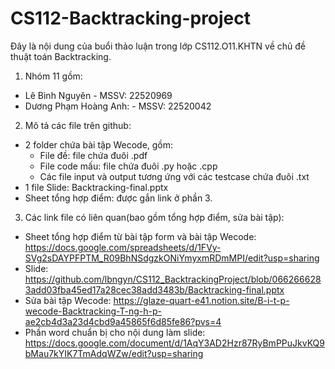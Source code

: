 # CS112-Backtracking-project
Đây là nội dung của buổi thảo luận trong lớp CS112.O11.KHTN về chủ đề thuật toán Backtracking. 

1. Nhóm 11 gồm: 
  - Lê Bình Nguyên - MSSV: 22520969
  - Dương Phạm Hoàng Anh: - MSSV: 22520042
2. Mô tả các file trên github:
  - 2 folder chứa bài tập Wecode, gồm:
    - File đề: file chứa đuôi .pdf
    - File code mấu: file chứa đuôi .py hoặc .cpp
    - Các file input và output tương ứng với các testcase chứa đuôi .txt
  - 1 file Slide: Backtracking-final.pptx
  - Sheet tổng hợp điểm: được gắn link ở phần 3. 

3. Các link file có liên quan(bao gồm tổng hợp điểm, sửa bài tập): 
  - Sheet tổng hợp điểm từ bài tập form và bài tập Wecode: https://docs.google.com/spreadsheets/d/1FVy-SVg2sDAYPFPTM_R09BhNSdgzkONiYmyxmRDmMPI/edit?usp=sharing
  - Slide: https://github.com/lbngyn/CS112_BacktrackingProject/blob/0662666283add03fba45ed17a28cec38add3483b/Backtracking-final.pptx
  - Sửa bài tập Wecode: https://glaze-quart-e41.notion.site/B-i-t-p-wecode-Backtracking-T-ng-h-p-ae2cb4d3a23d4cbd9a45865f6d85fe86?pvs=4
  - Phần word chuẩn bị cho nội dung làm slide: https://docs.google.com/document/d/1AqY3AD2Hzr87RyBmPPuJkvKQ9bMau7kYIK7TmAdqWZw/edit?usp=sharing
